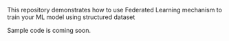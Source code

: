 This repository demonstrates how to use Federated Learning mechanism to train your ML model using structured dataset


Sample code is coming soon.
